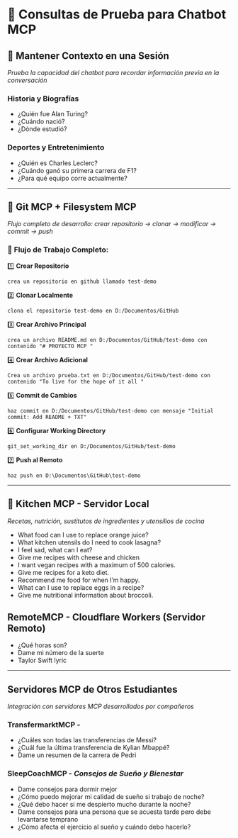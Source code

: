 # 🤖 Consultas de Prueba para Chatbot MCP

## 💬 **Mantener Contexto en una Sesión**
*Prueba la capacidad del chatbot para recordar información previa en la conversación*

### Historia y Biografías
- ¿Quién fue Alan Turing?
- ¿Cuándo nació? 
- ¿Dónde estudió?

### Deportes y Entretenimiento  
- ¿Quién es Charles Leclerc?
- ¿Cuándo ganó su primera carrera de F1?
- ¿Para qué equipo corre actualmente?

---

## 📂 **Git MCP + Filesystem MCP**

*Flujo completo de desarrollo: crear repositorio → clonar → modificar → commit → push*

### 🔄 **Flujo de Trabajo Completo:**

1️⃣ **Crear Repositorio**
   ```
   crea un repositorio en github llamado test-demo
   ```

2️⃣ **Clonar Localmente**
   ```
   clona el repositorio test-demo en D:/Documentos/GitHub
   ```

3️⃣ **Crear Archivo Principal**
   ```
   crea un archivo README.md en D:/Documentos/GitHub/test-demo con contenido "# PROYECTO MCP "
   ```

4️⃣ **Crear Archivo Adicional**
   ```
   Crea un archivo prueba.txt en D:/Documentos/GitHub/test-demo con contenido "To live for the hope of it all "
   ```

5️⃣ **Commit de Cambios**
   ```
   haz commit en D:/Documentos/GitHub/test-demo con mensaje "Initial commit: Add README + TXT"
   ```

6️⃣ **Configurar Working Directory**
   ```
   git_set_working_dir en D:/Documentos/GitHub/test-demo
   ```

7️⃣ **Push al Remoto**
   ```
   haz push en D:\Documentos\GitHub\test-demo
   ```

---

## 🍳 **Kitchen MCP - Servidor Local**
*Recetas, nutrición, sustitutos de ingredientes y utensilios de cocina*

- What food can I use to replace orange juice?
- What kitchen utensils do I need to cook lasagna?
- I feel sad, what can I eat?
- Give me recipes with cheese and chicken
- I want vegan recipes with a maximum of 500 calories.
- Give me recipes for a keto diet.
- Recommend me food for when I’m happy.
- What can I use to replace eggs in a recipe?
- Give me nutritional information about broccoli.

## **RemoteMCP - Cloudflare Workers (Servidor Remoto)**

- ¿Qué horas son?
- Dame mi número de la suerte
- Taylor Swift lyric

---

## **Servidores MCP de Otros Estudiantes**
*Integración con servidores MCP desarrollados por compañeros*

### **TransfermarktMCP** - 
- ¿Cuáles son todas las transferencias de Messi?
- ¿Cuál fue la última transferencia de Kylian Mbappé?
- Dame un resumen de la carrera de Pedri

### **SleepCoachMCP** - *Consejos de Sueño y Bienestar*
- Dame consejos para dormir mejor
- ¿Cómo puedo mejorar mi calidad de sueño si trabajo de noche?
- ¿Qué debo hacer si me despierto mucho durante la noche?
- Dame consejos para una persona que se acuesta tarde pero debe levantarse temprano
- ¿Cómo afecta el ejercicio al sueño y cuándo debo hacerlo?

